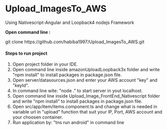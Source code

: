 # Upload_ImagesTo_AWS
Using Nativescript-Angular and Loopback4 nodejs Framework

<b> Open command line : </b>
<p>  git clone https://github.com/habiba1997/Upload_ImagesTo_AWS.git </p>

#### Steps to run project

<ol>

<li> Open project folder in your IDE.</li>

<li>Open command line inside amazonUploadLoopback3x folder and write "npm install" to install packages in package.json file.</li>

<li>Open server/datasources.json and enter your AWS account
"key" and "keyId".</li>

<li>In command line wite: "node ." to start server in yout localhost.</li>

<li>Open command line inside Upload_Image_FrontEnd_Nativescript folder  and write "npm install" to install packages in package.json file.</li>


<li>Open src/app/item/items.component.ts and change what is needed in variable url in "upload" function that suit your  IP, Port, AWS account and your choosen container.</li>


<li>Run application by: "tns run android" in command line </li>

</ol>

